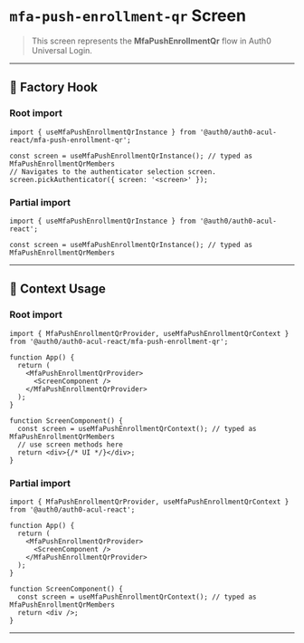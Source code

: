 # `mfa-push-enrollment-qr` Screen

> This screen represents the **MfaPushEnrollmentQr** flow in Auth0 Universal Login.

---

## 🔹 Factory Hook
### Root import
```tsx
import { useMfaPushEnrollmentQrInstance } from '@auth0/auth0-acul-react/mfa-push-enrollment-qr';

const screen = useMfaPushEnrollmentQrInstance(); // typed as MfaPushEnrollmentQrMembers
// Navigates to the authenticator selection screen.
screen.pickAuthenticator({ screen: '<screen>' });
```

### Partial import
```tsx
import { useMfaPushEnrollmentQrInstance } from '@auth0/auth0-acul-react';

const screen = useMfaPushEnrollmentQrInstance(); // typed as MfaPushEnrollmentQrMembers
```

---

## 🔹 Context Usage

### Root import
```tsx
import { MfaPushEnrollmentQrProvider, useMfaPushEnrollmentQrContext } from '@auth0/auth0-acul-react/mfa-push-enrollment-qr';

function App() {
  return (
    <MfaPushEnrollmentQrProvider>
      <ScreenComponent />
    </MfaPushEnrollmentQrProvider>
  );
}

function ScreenComponent() {
  const screen = useMfaPushEnrollmentQrContext(); // typed as MfaPushEnrollmentQrMembers
  // use screen methods here
  return <div>{/* UI */}</div>;
}
```


### Partial import
```tsx
import { MfaPushEnrollmentQrProvider, useMfaPushEnrollmentQrContext } from '@auth0/auth0-acul-react';

function App() {
  return (
    <MfaPushEnrollmentQrProvider>
      <ScreenComponent />
    </MfaPushEnrollmentQrProvider>
  );
}

function ScreenComponent() {
  const screen = useMfaPushEnrollmentQrContext(); // typed as MfaPushEnrollmentQrMembers
  return <div />;
}
```

---
